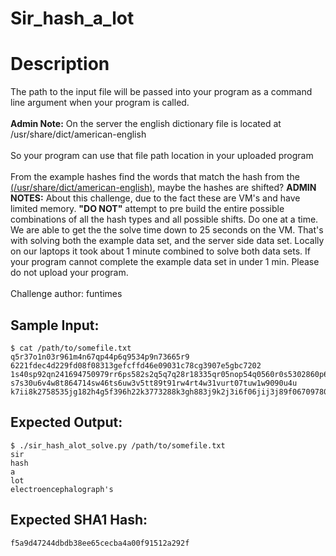# Sir_hash_a_lot

# Description

<p>The path to the input file will be passed into your program as a command line argument when your program is called.<br/><br/>
<strong>Admin Note:</strong> On the server the english dictionary file is located at /usr/share/dict/american-english<br/><br/>
So your program can use that file path location in your uploaded program<br/><br/>
From the example hashes find the words that match the hash from the <a href="/static/downloads/american-english">(/usr/share/dict/american-english)</a>, maybe the hashes are shifted?
<strong>ADMIN NOTES:</strong> About this challenge, due to the fact these are VM's and have limited memory. <strong>"DO NOT"</strong> attempt to pre build the entire possible combinations of all the hash types and all possible shifts. Do one at a time. We are able to get the the solve time down to 25 seconds on the VM. That's with solving both the example data set, and the server side data set. Locally on our laptops it took about 1 minute combined to solve both data sets. If your program cannot complete the example data set in under 1 min. Please do not upload your program.
<br/><br/>Challenge author: funtimes</p>

## Sample Input:

```
$ cat /path/to/somefile.txt
q5r37o1n03r961m4n67qp44p6q9534p9n73665r9
6221fdec4d229fd08f08313gefcffd46e09031c78cg3907e5gbc7202
1s40sp92qn241694750979rr6ps582s2q5q7q28r18335qr05nop54q0560r0s5302860p652os08q560252nn5r74210546s369sooopr8p12psp7957o2652sr9n75
s7s30u6v4w8t864714sw46ts6uw3v5tt89t91rw4rt4w31vurt07tuw1w9090u4u
k7ii8k2758535jg182h4g5f396h22k3773288k3gh883j9k2j3i6f06jij3j89f06709780k23782f384j41fk36k5i2k4998h65k181gg4jg6j1i5kfij8h7fk60k51
```
## Expected Output:

```
$ ./sir_hash_alot_solve.py /path/to/somefile.txt
sir
hash
a
lot
electroencephalograph's
```
## Expected SHA1 Hash:

```
f5a9d47244dbdb38ee65cecba4a00f91512a292f
```
